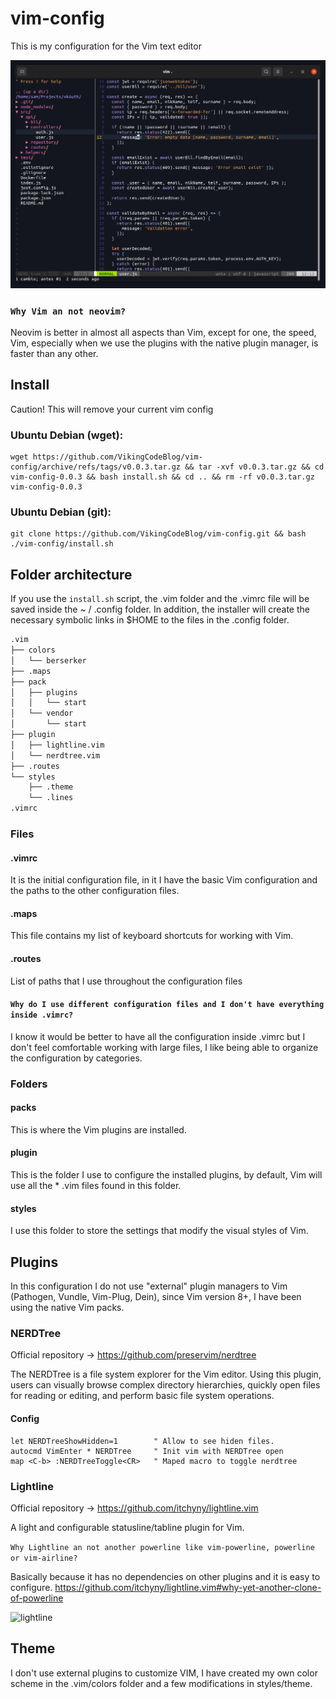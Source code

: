 # vim-config

This is my configuration for the Vim text editor

![screenshot](./screenshot.png)

### `Why Vim an not neovim?`
Neovim is better in almost all aspects than Vim, except for one, the speed, Vim, especially when we use the plugins with the native plugin manager, is faster than any other.
## Install
Caution! This will remove your current vim config

### Ubuntu Debian (wget):
```
wget https://github.com/VikingCodeBlog/vim-config/archive/refs/tags/v0.0.3.tar.gz && tar -xvf v0.0.3.tar.gz && cd vim-config-0.0.3 && bash install.sh && cd .. && rm -rf v0.0.3.tar.gz vim-config-0.0.3

```

### Ubuntu Debian (git):
```
git clone https://github.com/VikingCodeBlog/vim-config.git && bash ./vim-config/install.sh

```

## Folder architecture
If you use the `install.sh` script, the .vim folder and the .vimrc file will be saved inside the ~ / .config folder. In addition, the installer will create the necessary symbolic links in $HOME to the files in the .config folder.

```bash
.vim
├── colors
│   └── berserker
├── .maps
├── pack
│   ├── plugins
│   │   └── start
│   └── vendor
│       └── start
├── plugin
│   ├── lightline.vim
│   └── nerdtree.vim
├── .routes
└── styles
    ├── .theme
    └── .lines
.vimrc
```

### Files
#### .vimrc
It is the initial configuration file, in it I have the basic Vim configuration and the paths to the other configuration files.
#### .maps
This file contains my list of keyboard shortcuts for working with Vim.

#### .routes
List of paths that I use throughout the configuration files

#### `Why do I use different configuration files and I don't have everything inside .vimrc?`
I know it would be better to have all the configuration inside .vimrc but I don't feel comfortable working with large files, I like being able to organize the configuration by categories.

### Folders
#### packs
This is where the Vim plugins are installed.

#### plugin
This is the folder I use to configure the installed plugins, by default, Vim will use all the * .vim files found in this folder.
#### styles
I use this folder to store the settings that modify the visual styles of Vim.

## Plugins
In this configuration I do not use "external" plugin managers to Vim (Pathogen, Vundle, Vim-Plug, Dein), since Vim version 8+, I have been using the native Vim packs.

### NERDTree
Official repository -> https://github.com/preservim/nerdtree

The NERDTree is a file system explorer for the Vim editor. Using this plugin, users can visually browse complex directory hierarchies, quickly open files for reading or editing, and perform basic file system operations.

#### Config

```vim
let NERDTreeShowHidden=1        " Allow to see hiden files.
autocmd VimEnter * NERDTree     " Init vim with NERDTree open
map <C-b> :NERDTreeToggle<CR>   " Maped macro to toggle nerdtree
```

### Lightline
Official repository -> https://github.com/itchyny/lightline.vim

A light and configurable statusline/tabline plugin for Vim.

`Why Lightline an not another powerline like vim-powerline, powerline or vim-airline?`

Basically because it has no dependencies on other plugins and it is easy to configure.
https://github.com/itchyny/lightline.vim#why-yet-another-clone-of-powerline


![lightline](https://raw.githubusercontent.com/wiki/itchyny/lightline.vim/image/powerline.png)

## Theme
I don't use external plugins to customize VIM, I have created my own color scheme in the .vim/colors folder and a few modifications in styles/theme.